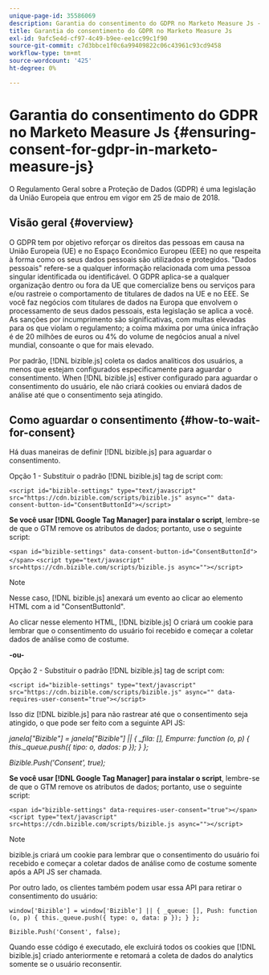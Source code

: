 ```yaml
---
unique-page-id: 35586069
description: Garantia do consentimento do GDPR no Marketo Measure Js - Marketo Measure - Documentação do produto
title: Garantia do consentimento do GDPR no Marketo Measure Js
exl-id: 9afc5e4d-cf97-4c49-b9ee-ee1cc99c1f90
source-git-commit: c7d3bbce1f0c6a99409822c06c43961c93cd9458
workflow-type: tm+mt
source-wordcount: '425'
ht-degree: 0%

---
```


# Garantia do consentimento do GDPR no Marketo Measure Js {#ensuring-consent-for-gdpr-in-marketo-measure-js}

O Regulamento Geral sobre a Proteção de Dados (GDPR) é uma legislação da União Europeia que entrou em vigor em 25 de maio de 2018.

## Visão geral {#overview}

O GDPR tem por objetivo reforçar os direitos das pessoas em causa na União Europeia (UE) e no Espaço Econômico Europeu (EEE) no que respeita à forma como os seus dados pessoais são utilizados e protegidos. &quot;Dados pessoais&quot; refere-se a qualquer informação relacionada com uma pessoa singular identificada ou identificável. O GDPR aplica-se a qualquer organização dentro ou fora da UE que comercialize bens ou serviços para e/ou rastreie o comportamento de titulares de dados na UE e no EEE. Se você faz negócios com titulares de dados na Europa que envolvem o processamento de seus dados pessoais, esta legislação se aplica a você. As sanções por incumprimento são significativas, com multas elevadas para os que violam o regulamento; a coima máxima por uma única infração é de 20 milhões de euros ou 4% do volume de negócios anual a nível mundial, consoante o que for mais elevado.

Por padrão, [!DNL bizible.js] coleta os dados analíticos dos usuários, a menos que estejam configurados especificamente para aguardar o consentimento. When [!DNL bizible.js] estiver configurado para aguardar o consentimento do usuário, ele não criará cookies ou enviará dados de análise até que o consentimento seja atingido.

## Como aguardar o consentimento {#how-to-wait-for-consent}

Há duas maneiras de definir [!DNL bizible.js] para aguardar o consentimento.

Opção 1 - Substituir o padrão [!DNL bizible.js] tag de script com:

`<script id="bizible-settings" type="text/javascript" src="https://cdn.bizible.com/scripts/bizible.js" async="" data-consent-button-id="ConsentButtonId"></script>`

**Se você usar [!DNL Google Tag Manager] para instalar o script**, lembre-se de que o GTM remove os atributos de dados; portanto, use o seguinte script:

`<span id="bizible-settings" data-consent-button-id="ConsentButtonId"></span>`
`<script type="text/javascript" src=https://cdn.bizible.com/scripts/bizible.js async=""></script>`

>[!NOTE]
>
>Nesse caso, [!DNL bizible.js] anexará um evento ao clicar ao elemento HTML com a id &quot;ConsentButtonId&quot;.

Ao clicar nesse elemento HTML, [!DNL bizible.js] O criará um cookie para lembrar que o consentimento do usuário foi recebido e começar a coletar dados de análise como de costume.

**-ou-**

Opção 2 - Substituir o padrão [!DNL bizible.js] tag de script com:

`<script id="bizible-settings" type="text/javascript" src="https://cdn.bizible.com/scripts/bizible.js" async="" data-requires-user-consent="true"></script>`

Isso diz [!DNL bizible.js] para não rastrear até que o consentimento seja atingido, o que pode ser feito com a seguinte API JS:

*janela[&quot;Bizible&quot;] = janela[&quot;Bizible&quot;] || { _fila: [], Empurre: function (o, p) { this._queue.push({ tipo: o, dados: p }); } };*

*Bizible.Push(&#39;Consent&#39;, true);*

**Se você usar [!DNL Google Tag Manager] para instalar o script**, lembre-se de que o GTM remove os atributos de dados; portanto, use o seguinte script:

`<span id="bizible-settings" data-requires-user-consent="true"></span>`
`<script type="text/javascript" src=https://cdn.bizible.com/scripts/bizible.js async=""></script>`

>[!NOTE]
>
>bizible.js criará um cookie para lembrar que o consentimento do usuário foi recebido e começar a coletar dados de análise como de costume somente após a API JS ser chamada.

Por outro lado, os clientes também podem usar essa API para retirar o consentimento do usuário:

`window['Bizible'] = window['Bizible'] || { _queue: [], Push: function (o, p) { this._queue.push({ type: o, data: p }); } };`

`Bizible.Push('Consent', false);`

Quando esse código é executado, ele excluirá todos os cookies que [!DNL bizible.js] criado anteriormente e retomará a coleta de dados do analytics somente se o usuário reconsentir.
